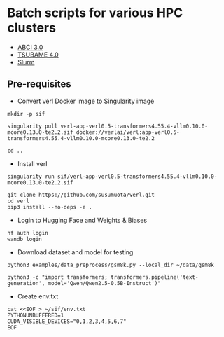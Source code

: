 # Batch scripts for various HPC clusters

- [ABCI 3.0](https://docs.abci.ai/v3/)
- [TSUBAME 4.0](https://www.t4.cii.isct.ac.jp/manuals)
- [Slurm](https://slurm.schedmd.com/)

## Pre-requisites

- Convert verl Docker image to Singularity image

```shell
mkdir -p sif

singularity pull verl-app-verl0.5-transformers4.55.4-vllm0.10.0-mcore0.13.0-te2.2.sif docker://verlai/verl:app-verl0.5-transformers4.55.4-vllm0.10.0-mcore0.13.0-te2.2

cd ..
```

- Install verl

```shell
singularity run sif/verl-app-verl0.5-transformers4.55.4-vllm0.10.0-mcore0.13.0-te2.2.sif

git clone https://github.com/susumuota/verl.git
cd verl
pip3 install --no-deps -e .
```

- Login to Hugging Face and Weights & Biases

```shell
hf auth login
wandb login
```

- Download dataset and model for testing

```shell
python3 examples/data_preprocess/gsm8k.py --local_dir ~/data/gsm8k

python3 -c "import transformers; transformers.pipeline('text-generation', model='Qwen/Qwen2.5-0.5B-Instruct')"
```

- Create env.txt

```shell
cat <<EOF > ~/sif/env.txt
PYTHONUNBUFFERED=1
CUDA_VISIBLE_DEVICES="0,1,2,3,4,5,6,7"
EOF
